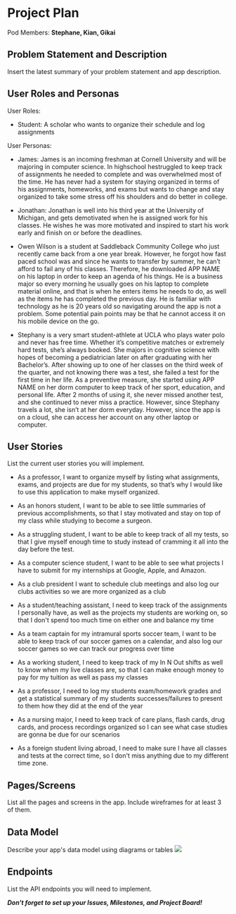 # Project Plan

Pod Members: **Stephane, Kian, Gikai**

## Problem Statement and Description

Insert the latest summary of your problem statement and app description.

## User Roles and Personas

User Roles:
* Student: A scholar who wants to organize their schedule and log assignments


User Personas:

* James: James is an incoming freshman at Cornell University and will be majoring in computer science. In highschool hestruggled to keep track of assignments he needed to complete and was overwhelmed most of the time. He 
  has never had a system for staying organized in terms of his assignments, homeworks, and exams but wants to change and stay organized to take some stress off his    shoulders and do better in college. 
   
* Jonathan: Jonathan is well into his third year at the University of Michigan, and gets demotivated when he is assigned work for his classes. He wishes he was more motivated and inspired to start his work early and finish on or before the deadlines.

* Owen Wilson is a student at Saddleback Community College who just recently came back from a one year break. However, he forgot how fast paced school was and since he wants to transfer by summer, he can’t afford to fail any of his classes. Therefore, he downloaded APP NAME on his laptop in order to keep an agenda of his things. He is a business major so every morning he usually goes on his laptop to complete material online, and that is when he enters items he needs to do, as well as the items he has completed the previous day. He is familiar with technology as he is 20 years old so navigating around the app is not a problem. Some potential pain points may be that he cannot access it on his mobile device on the go.

* Stephany is a very smart student-athlete at UCLA who plays water polo and never has free time. Whether it’s competitive matches or extremely hard tests, she’s always booked. She majors in cognitive science with hopes of becoming a pediatrician later on after graduating with her Bachelor’s. After showing up to one of her classes on the third week of the quarter, and not knowing there was a test, she failed a test for the first time in her life. As a preventive measure, she started using APP NAME on her dorm computer to keep track of her sport, education, and personal life. After 2 months of using it, she never missed another test, and she continued to never miss a practice. However, since Stephany travels a lot, she isn’t at her dorm everyday. However, since the app is on a cloud, she can access her account on any other laptop or computer.


## User Stories

List the current user stories you will implement.

* As a professor, I want to organize myself by listing what assignments, exams, and projects are due for my students, so that’s why I would like to use this application to make myself organized.

* As an honors student, I want to be able to see little summaries of previous accomplishments, so that I stay motivated and stay on top of my class while studying to become a surgeon.

*  As a struggling student, I want to be able to keep track of all my tests, so that I give myself enough time to study instead of cramming it all into the day before the test.

* As a computer science student, I want to be able to see what projects I have to submit for my internships at Google, Apple, and Amazon.

* As a club president I want to schedule club meetings and also log our clubs activities so we are more organized as a club

* As a student/teaching assistant, I need to keep track of the assignments I personally have, as well as the projects my students are working on, so that I don't spend too much time on either one and balance my time

* As a team captain for my intramural sports soccer team, I want to be able to keep track of our soccer games on a calendar, and also log our soccer games so we can track our progress over time

* As a working student, I need to keep track of my In N Out shifts as well to know when my live classes are, so that I can make enough money to pay for my tuition as well as pass my classes

* As a professor, I need to log my students exam/homework grades and get a statistical summary of my students successes/failures to present to them how they did at the end of the year

* As a nursing major, I need to keep track of care plans, flash cards, drug cards, and process recordings organized so I can see what case studies are gonna be due for our scenarios

* As a foreign student living abroad, I need to make sure I have all classes and tests at the correct time, so I don't miss anything due to my different time zone.

## Pages/Screens

List all the pages and screens in the app. Include wireframes for at least 3 of them.

## Data Model

Describe your app's data model using diagrams or tables
![](https://i.imgur.com/rDZuDg9.png)

## Endpoints

List the API endpoints you will need to implement.

***Don't forget to set up your Issues, Milestones, and Project Board!***
